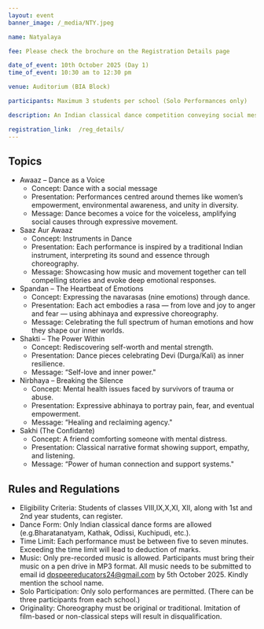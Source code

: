 ```yaml
---
layout: event
banner_image: /_media/NTY.jpeg

name: Natyalaya

fee: Please check the brochure on the Registration Details page

date_of_event: 10th October 2025 (Day 1)
time_of_event: 10:30 am to 12:30 pm

venue: Auditorium (BIA Block)

participants: Maximum 3 students per school (Solo Performances only)

description: An Indian classical dance competition conveying social messages and emotional narratives—ranging from empowerment to trauma recovery— through traditional abhinaya, choreography, and musicality.

registration_link:  /reg_details/
---
```


## Topics
- Awaaz – Dance as a Voice
    - Concept: Dance with a social message
    - Presentation: Performances centred around themes like women’s empowerment, environmental awareness, and unity in diversity.
    - Message: Dance becomes a voice for the voiceless, amplifying social causes through expressive movement.
- Saaz Aur Awaaz
    - Concept: Instruments in Dance
    - Presentation: Each performance is inspired by a traditional Indian instrument, interpreting its sound and essence through choreography.
    - Message: Showcasing how music and movement together can tell compelling stories and evoke deep emotional responses.
- Spandan – The Heartbeat of Emotions
    - Concept: Expressing the navarasas (nine emotions) through dance.
    - Presentation: Each act embodies a rasa — from love and joy to anger and fear — using abhinaya and expressive choreography.
    - Message: Celebrating the full spectrum of human emotions and how they shape our inner worlds.
- Shakti – The Power Within
    - Concept: Rediscovering self-worth and mental strength.
    - Presentation: Dance pieces celebrating Devi (Durga/Kali) as inner resilience.
    - Message: “Self-love and inner power."
- Nirbhaya – Breaking the Silence
    - Concept: Mental health issues faced by survivors of trauma or abuse.
    - Presentation: Expressive abhinaya to portray pain, fear, and eventual empowerment.
    - Message: “Healing and reclaiming agency."
- Sakhi (The Confidante)
    - Concept: A friend comforting someone with mental distress.
    - Presentation: Classical narrative format showing support, empathy, and listening.
    - Message: “Power of human connection and support systems."


## Rules and Regulations
- Eligibility Criteria: Students of classes VIII,IX,X,XI, XII, along with 1st and 2nd year students, can register.
- Dance Form: Only Indian classical dance forms are allowed (e.g.Bharatanatyam, Kathak, Odissi, Kuchipudi, etc.).
- Time Limit: Each performance must be between five to seven minutes. Exceeding the time limit will lead to deduction of marks.
- Music: Only pre-recorded music is allowed. Participants must bring their music on a pen drive in MP3 format. All music needs to be submitted to email id dpspeereducators24@gmail.com by 5th October 2025. Kindly mention the school name.
- Solo Participation: Only solo performances are permitted. (There can be three participants from each school.)
- Originality: Choreography must be original or traditional. Imitation of film-based or non-classical steps will result in disqualification.